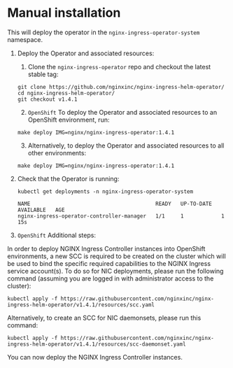 # Manual installation

This will deploy the operator in the `nginx-ingress-operator-system` namespace.


1. Deploy the Operator and associated resources:
   1. Clone the `nginx-ingress-operator` repo and checkout the latest stable tag:
    ```
    git clone https://github.com/nginxinc/nginx-ingress-helm-operator/
    cd nginx-ingress-helm-operator/
    git checkout v1.4.1
    ```

   2. `OpenShift` To deploy the Operator and associated resources to an OpenShift environment, run:
    ```
    make deploy IMG=nginx/nginx-ingress-operator:1.4.1
    ```

   3. Alternatively, to deploy the Operator and associated resources to all other environments:
    ```
    make deploy IMG=nginx/nginx-ingress-operator:1.4.1
    ```

2. Check that the Operator is running:
    ```
    kubectl get deployments -n nginx-ingress-operator-system

    NAME                                        READY   UP-TO-DATE   AVAILABLE   AGE
    nginx-ingress-operator-controller-manager   1/1     1            1           15s
    ```

3. `OpenShift` Additional steps:

In order to deploy NGINX Ingress Controller instances into OpenShift environments, a new SCC is required to be created on the cluster which will be used to bind the specific required capabilities to the NGINX Ingress service account(s). To do so for NIC deployments, please run the following command (assuming you are logged in with administrator access to the cluster):

`kubectl apply -f https://raw.githubusercontent.com/nginxinc/nginx-ingress-helm-operator/v1.4.1/resources/scc.yaml`

Alternatively, to create an SCC for NIC daemonsets, please run this command:

`kubectl apply -f https://raw.githubusercontent.com/nginxinc/nginx-ingress-helm-operator/v1.4.1/resources/scc-daemonset.yaml`

You can now deploy the NGINX Ingress Controller instances.